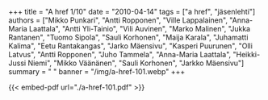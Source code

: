 +++
title = "A href 1/10"
date = "2010-04-14"
tags = ["a href", "jäsenlehti"]
authors = ["Mikko Punkari", "Antti Ropponen", "Ville Lappalainen", "Anna-Maria Laattala", "Antti Yli-Tainio", "Vili Auvinen", "Marko Malinen", "Jukka Rantanen", "Tuomo Sipola", "Sauli Korhonen", "Maija Karala", "Juhamatti Kalima", "Eetu Rantakangas", "Jarko Mäensivu", "Kasperi Puurunen", "Olli Latvus", "Antti Ropponen", "Juho Tammela", "Anna-Maria Laattala", "Heikki-Jussi Niemi", "Mikko Väänänen", "Sauli Korhonen", "Jarkko Mäensivu"]
summary = " "
banner = "/img/a-href-101.webp"
+++

{{< embed-pdf url="./a-href-101.pdf" >}}
